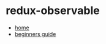 # redux-observable

- [home](https://redux-observable.js.org/)
- [beginners guide](https://thecodebarbarian.com/a-beginners-guide-to-redux-observable.html)
